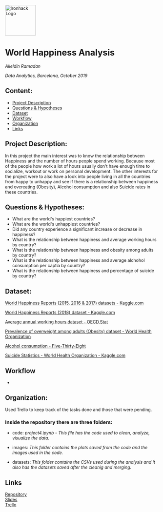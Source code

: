 <img src="https://bit.ly/2VnXWr2" alt="Ironhack Logo" width="100"/>

# World Happiness Analysis
*Alieldin Ramadan*

*Data Analytics, Barcelona, October 2019*

## Content:

- [Project Description](#project-description)
- [Questions & Hypotheses](#questions-hypotheses)
- [Dataset](#dataset)
- [Workflow](#workflow)
- [Organization](#organization)
- [Links](#links)

## Project Description:

In this project the main interest was to know the relationship between Happiness and the number of hours people spend working. Because most of the people how work a lot of hours usually don't have enough time to socialize, workout or work on personal development. The other interests for the project were to also have a look into people living in all the countries from happy to unhappy and see if there is a relationship between happiness and overeating (Obesity), Alcohol consumption and also Suicide rates in these countries.


## Questions & Hypotheses:

- What are the world's happiest countries?
- What are the world's unhappiest countries?
- Did any country experience a significant increase or decrease in happiness?
- What is the relationship between happiness and average working hours by country?
- What is the relationship between happiness and obesity among adults by country?
- What is the relationship between happiness and average alchohol consumption per captia by country?
- What is the relationship between happiness and percentage of suicide by country?

## Dataset:

[World Happiness Reports (2015, 2016 & 2017) datasets - Kaggle.com](https://www.kaggle.com/unsdsn/world-happiness#2016.csv)

[World Happiness Reports (2018) dataset - Kaggle.com](https://www.kaggle.com/njlow1202/world-happiness-report-data-2018/version/1)

[Average annual working hours dataset - OECD.Stat](https://stats.oecd.org/Index.aspx?DataSetCode=ANHRS)

[Prevalence of overweight among adults (Obesity) dataset - World Health Organization](http://apps.who.int/gho/data/node.main.A897A?lang=en)

[Alcohol consumption - Five-Thirty-Eight](https://datahub.io/five-thirty-eight/alcohol-consumption#data)

[Suicide Statistics - World Health Organization - Kaggle.com](https://www.kaggle.com/szamil/who-suicide-statistics)

## Workflow

- 




## Organization:

Used Trello to keep track of the tasks done and those that were pending.

### Inside the repository there are three folders:
- code:
*project4.ipynb - This file has the code used to clean, analyze, visualize the data.*

- images:
*This folder contains the plots saved from the code and the images used in the code.*

- datasets:
*This folder contains the CSVs used during the analysis and it also has the datasets saved after the cleanig and merging.*


## Links

[Repository](https://github.com/alieldinramadan/Project-Week-5-Your-Own-Project)  
[Slides](https://docs.google.com/presentation/d/1TWcIKyQ23GG1R8cHL5WXQORF8u245eJwR6POXgpVn3s/edit?usp=sharing)  
[Trello](https://trello.com/b/Su2GJ7pz/project-4)  
